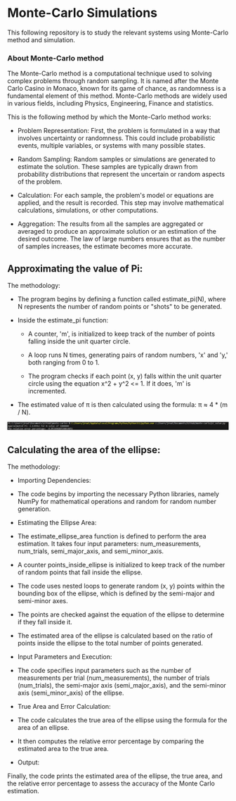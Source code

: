 # Monte-Carlo Simulations
This following repository is to study the relevant systems using Monte-Carlo method and simulation.

### About Monte-Carlo method
The Monte-Carlo method is a computational technique used to solving complex problems through random sampling. It is named after the Monte Carlo Casino in Monaco, known for its game of chance, as randomness is a fundamental element of this method. Monte-Carlo methods are widely used in various fields, including Physics, Engineering, Finance and statistics.

This is the following method by which the Monte-Carlo method works:

- Problem Representation: First, the problem is formulated in a way that involves uncertainty or randomness. This could include probabilistic events, multiple variables, or systems with many possible states.

- Random Sampling: Random samples or simulations are generated to estimate the solution. These samples are typically drawn from probability distributions that represent the uncertain or random aspects of the problem.

- Calculation: For each sample, the problem's model or equations are applied, and the result is recorded. This step may involve mathematical calculations, simulations, or other computations.

- Aggregation: The results from all the samples are aggregated or averaged to produce an approximate solution or an estimation of the desired outcome. The law of large numbers ensures that as the number of samples increases, the estimate becomes more accurate.

## Approximating the value of Pi:

The methodology: 

- The program begins by defining a function called estimate_pi(N), where N represents the number of random points or "shots" to be generated.

- Inside the estimate_pi function:

  - A counter, 'm', is initialized to keep track of the number of points falling inside the unit quarter circle.
  - A loop runs N times, generating pairs of random numbers, 'x' and 'y,' both ranging from 0 to 1.

  - The program checks if each point (x, y) falls within the unit quarter circle using the equation x^2 + y^2 <= 1. If it does, 'm' is incremented.

- The estimated value of π is then calculated using the formula: π ≈ 4 * (m / N).

![result output](result_1.png)

## Calculating the area of the ellipse: 

The methodology: 

- Importing Dependencies:

 - The code begins by importing the necessary Python libraries, namely NumPy for mathematical operations and random for random number generation.

- Estimating the Ellipse Area:

 - The estimate_ellipse_area function is defined to perform the area estimation. It takes four input parameters: num_measurements, num_trials, semi_major_axis, and semi_minor_axis.
 - A counter points_inside_ellipse is initialized to keep track of the number of random points that fall inside the ellipse.
 - The code uses nested loops to generate random (x, y) points within the bounding box of the ellipse, which is defined by the semi-major and semi-minor axes.
 - The points are checked against the equation of the ellipse to determine if they fall inside it.
 - The estimated area of the ellipse is calculated based on the ratio of points inside the ellipse to the total number of points generated.

- Input Parameters and Execution:

 - The code specifies input parameters such as the number of measurements per trial (num_measurements), the number of trials (num_trials), the semi-major axis (semi_major_axis), and the semi-minor axis (semi_minor_axis) of the ellipse.

- True Area and Error Calculation:

 - The code calculates the true area of the ellipse using the formula for the area of an ellipse.
 - It then computes the relative error percentage by comparing the estimated area to the true area.

- Output:

Finally, the code prints the estimated area of the ellipse, the true area, and the relative error percentage to assess the accuracy of the Monte Carlo estimation.